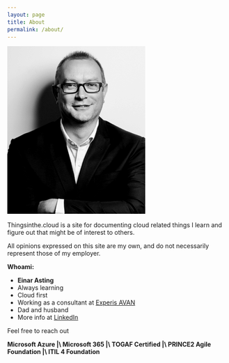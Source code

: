 ```yaml
---
layout: page
title: About
permalink: /about/
---
```




![](/images/ProfilePicture.png)

Thingsinthe.cloud is a site for documenting cloud related things I learn and figure out that might be of interest to others. 

All opinions expressed on this site are my own, and do not necessarily represent those of my employer.

**Whoami:**

- **Einar Asting**
- Always learning
- Cloud first
- Working as a consultant at [Experis AVAN](http://experisavan.no/)
- Dad and husband
- More info at [LinkedIn](https://www.linkedin.com/in/easting/)

Feel free to reach out

**Microsoft Azure |\ Microsoft 365 |\ TOGAF Certified |\ PRINCE2 Agile Foundation |\ ITIL 4 Foundation**